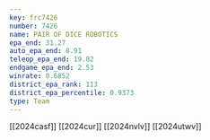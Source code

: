 ```yaml
---
key: frc7426
number: 7426
name: PAIR OF DICE ROBOTICS
epa_end: 31.27
auto_epa_end: 8.91
teleop_epa_end: 19.82
endgame_epa_end: 2.53
winrate: 0.6852
district_epa_rank: 113
district_epa_percentile: 0.9373
type: Team
---
```

[[2024casf]]
[[2024cur]]
[[2024nvlv]]
[[2024utwv]]
